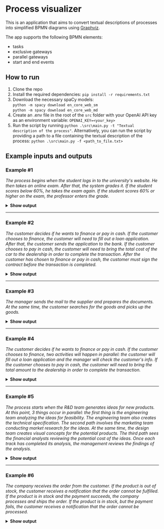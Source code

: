 # Process visualizer

This is an application that aims to convert textual descriptions of processes into simplified BPMN diagrams using [Graphviz](https://graphviz.org/).

The app supports the following BPMN elements:

* tasks
* exclusive gateways
* parallel gateways
* start and end events

## How to run

1. Clone the repo
1. Install the required dependencies: `pip install -r requirements.txt`
1. Download the necessary spaCy models:  
    `python -m spacy download en_core_web_sm`  
    `python -m spacy download en_core_web_md`
1. Create an .env file in the root of the `src` folder with your OpenAI API key as an environment variable: `OPENAI_KEY=<your_key>`
1. Run the script by running `python .\src\main.py -t "Textual description of the process"`. Alternatively, you can run the script by providing a path to a file containing the textual description of the process: `python .\src\main.py -f <path_to_file.txt> `

## Example inputs and outputs

### Example #1

*The process begins when the student logs in to the university's website. He then takes an online exam. After that, the system grades it. If the student scores below 60%, he takes the exam again. If the student scores 60% or higher on the exam, the professor enters the grade.*

<details>
  <summary><b>Show output</b></summary>
  
<p align="center">
<img src="images/image_1.png" width="600">
</p>
</details>

---

### Example #2

*The customer decides if he wants to finance or pay in cash. If the customer chooses to finance, the customer will need to fill out a loan application. After that, the customer sends the application to the bank. If the customer chooses to pay in cash, the customer will need to bring the total cost of the car to the dealership in order to complete the transaction. After the customer has chosen to finance or pay in cash, the customer must sign the contract before the transaction is completed.*

<details>
  <summary><b>Show output</b></summary>
  
<p align="center">
<img src="images/image_2.png" width="600">
</p>
</details>

---

### Example #3

*The manager sends the mail to the supplier and prepares the documents. At the same time, the
customer searches for the goods and picks up the goods.*

<details>
  <summary><b>Show output</b></summary>
  
<p align="center">
<img src="images/image_3.png" width="600">
</p>
</details>

---

### Example #4

*The customer decides if he wants to finance or pay in cash. If the customer chooses to finance, two activities will happen in parallel: the customer will fill out a loan application and the manager will check the customer's info. If the customer chooses to pay in cash, the customer will need to bring the total amount to the dealership in order to complete the transaction.*

<details>
  <summary><b>Show output</b></summary>
  
<p align="center">
<img src="images/image_4.png" width="600">
</p>
</details>

---

### Example #5

*The process starts when the R&D team generates ideas for new products. At this point, 3 things occur in parallel: the first thing is the engineering team analyzing the ideas for feasibility. The engineering team also creates the technical specification. The second path involves the marketing team conducting market research for the ideas. At the same time, the design team creates visual concepts for the potential products. The third path sees the financial analysts reviewing the potential cost of the ideas. Once each track has completed its analysis, the management reviews the findings of the analysis.*

<details>
  <summary><b>Show output</b></summary>
  
<p align="center">
<img src="images/image_5.png" width="700">
</p>
</details>

---

### Example #6

*The company receives the order from the customer. If the product is out of stock, the customer receives a notification that the order cannot be fulfilled. If the product is in stock and the payment succeeds, the company processes and ships the order. If the product is in stock, but the payment fails, the customer receives a notification that the order cannot be processed.*

<details>
  <summary><b>Show output</b></summary>
  
<p align="center">
<img src="images/image_6.png" width="700">
</p>
</details>